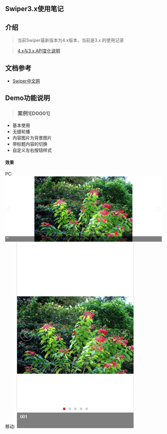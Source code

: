 ## Swiper3.x使用笔记

## 介绍
> 当前Swiper最新版本为4.x版本，当前是3.x
的使用记录

> [4.x与3.x,API变化说明](http://www.swiper.com.cn/api/index.html)

## 文档参考
+ [Swiper中文网](http://www.swiper.com.cn/usage/index.html)

## Demo功能说明

> ### 案例1[D0001]
+ 基本使用
+ 无缝轮播
+ 内容图片为背景图片
+ 带标题内容的切换
+ 自定义左右按钮样式
#### 效果
PC: ![](./demo/y_ygfc/img/show_01.jpg)
移动: ![](./demo/y_ygfc/img/show_02.jpg)
  

